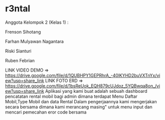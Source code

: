 # r3ntal

Anggota Kelompok 2 (Kelas 1) :

Frenson Sihotang

Farhan Mulyawan Nagantara
       
Riski Sianturi
       
Ruben Febrian
       
LINK VIDEO DEMO => https://drive.google.com/file/d/1QUBHPY1GEPRhrA_-40lKYHD2buVXTnYx/view?usp=share_link
LINK FOTO ERD => https://drive.google.com/file/d/1bsReUok_EQH879cUJdoz_5YQBwqa8on_/view?usp=share_link
Aplikasi yang kami buat adalah sebuah dashboard pencatatan rental mobil bagi admin dimana terdapat
Menu Daftar Mobil,Type Mobil dan data Rental 
Dalam pengerjaannya kami mengerjakan secara bersama dimana kami merancang masing" untuk menu input dan mencari pemecahan eror code bersama
